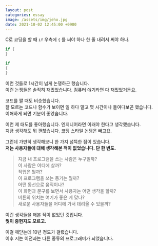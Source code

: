 ```yaml
---
layout: post
categories: essay
image: /assets/img/jeho.jpg
date: 2021-10-02 12:45:00 +0900
---
```


C로 코딩을 할 때 `if` 우측에 `{` 를 써야 하나 한 줄 내려서 써야 하나.

```c
if {
}
```

```c
if
{
}
```

이런 것들로 1시간이 넘게 논쟁하곤 했습니다.  
이런 논쟁들은 솔직히 재밌었습니다. 컴퓨터 얘기라면 다 재밌었거든요.

코드를 짤 때도 비슷했습니다.  
잘 모르는 코드나 함수가 보이면 일 하다 말고 몇 시간이나 들여다보곤 했습니다.  
이해하게 되면 기분이 좋았습니다.

이런 제 태도를 좋아했습니다. 엔지니어라면 이래야 한다고 생각했습니다.  
지금 생각해도 뭐 괜찮습니다. 코딩 스타일 논쟁은 빼고요.

그런데 가만히 생각해보니 한 가지 섬뜩한 점이 있습니다.  
**저는 사용자들에 대해 생각해본 적이 없었습니다. 단 한 번도.**

> 지금 내 프로그램을 쓰는 사람은 누구일까?  
> 이 사람은 어디에 살까?  
> 직업은 뭘까?  
> 이 프로그램을 쓰는 동기는 뭘까?  
> 어떤 동선으로 움직이나?  
> 이 화면과 문구를 보면서 사용자는 어떤 생각을 할까?  
> 버튼의 위치는 여기가 좋은 게 맞나?  
> 새로운 사용자들을 어디에 가서 데려올 수 있을까?

이런 생각들을 해본 적이 없었던 것입니다.  
**뭣이 중헌지도 모르고.**

이걸 깨닫는데 10년 정도가 걸렸습니다.  
이후 저는 이전과는 다른 종류의 프로그래머가 되었습니다.
